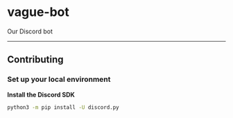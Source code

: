 # vague-bot
Our Discord bot


---
## Contributing

### Set up your local environment
**Install the Discord SDK**

```bash
python3 -m pip install -U discord.py
```
